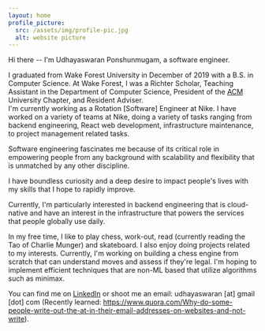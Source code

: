```yaml
---
layout: home
profile_picture:
  src: /assets/img/profile-pic.jpg
  alt: website picture
---
```

Hi there -- I'm Udhayaswaran Ponshunmugam, a software engineer.  

I graduated from Wake Forest University in December of 2019 with a B.S. in Computer Science. At Wake Forest, I was a Richter Scholar, Teaching Assistant in the Department of Computer Science, President of the <a href = "https://www.acm.org/"> ACM </a> University Chapter, and Resident Adviser.  
I'm currently working as a Rotation [Software] Engineer at Nike. I have worked on a variety of teams at Nike, doing a variety of tasks ranging from backend engineering, React web development, infrastructure maintenance, to project management related tasks.

Software engineering fascinates me because of its critical role in empowering people from any background with scalability and flexibility that is unmatched by any other discipline.

I have boundless curiosity and a deep desire to impact people's lives with my skills that I hope to rapidly improve.


Currently, I'm particularly interested in backend engineering that is cloud-native and have an interest in the infrastructure that powers the services that people globally use daily.

In my free time, I like to play chess, work-out, read (currently reading the Tao of Charlie Munger) and skateboard. I also enjoy doing projects related to my interests. Currently, I'm working on building a chess engine from scratch that can understand moves and assess if they're legal. I'm hoping to implement efficient techniques that are non-ML based that utilize algorithms such as minimax.

You can find me on <a href="https://www.linkedin.com/in/udhayaswaran">LinkedIn</a> or shoot me an email: udhayaswaran [at] gmail [dot] com   (Recently learned: https://www.quora.com/Why-do-some-people-write-out-the-at-in-their-email-addresses-on-websites-and-not-write).
